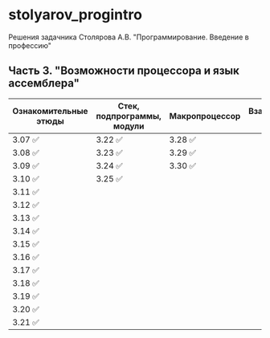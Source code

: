 # stolyarov_progintro
 Решения задачника Столярова А.В. "Программирование. Введение в профессию"

## Часть 3. "Возможности процессора и язык ассемблера"
| Ознакомительныe этюды | Стек, подпрограммы, модули | Макропроцессор | Взаимодействие с ОС |
| ------------- | -------------- |------------- |------------ |
| 3.07 :white_check_mark:  | 3.22 :white_check_mark: | 3.28 :white_check_mark:  |  |
| 3.08 :white_check_mark:  | 3.23 :white_check_mark: | 3.29 :white_check_mark:    |  |
| 3.09 :white_check_mark:  | 3.24 :white_check_mark: | 3.30 :white_check_mark:    |  |
| 3.10 :white_check_mark:  | 3.25 :white_check_mark: |   |  |
| 3.11 :white_check_mark:  |   |   |  |
| 3.12 :white_check_mark:  |   |   |  |
| 3.13 :white_check_mark:  |   |   |  |
| 3.14 :white_check_mark:  |   |   |  |
| 3.15 :white_check_mark:  |   |   |  |
| 3.16 :white_check_mark:  |   |   |  |
| 3.17 :white_check_mark:  |   |   |  |
| 3.18 :white_check_mark:  |   |   |  |
| 3.19 :white_check_mark:  |   |   |  |
| 3.20 :white_check_mark:  |   |   |  |
| 3.21 :white_check_mark:  |   |   |  |

